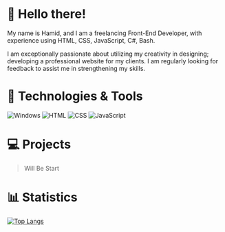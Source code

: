 # 👋 Hello there!
My name is Hamid, and I am a freelancing Front-End Developer, with experience using HTML, CSS, JavaScript, C#, Bash.

I am exceptionally passionate about utilizing my creativity in designing; developing a professional website for my clients. I am regularly looking for feedback to assist me in strengthening my skills.

# 🔧 Technologies & Tools
<img src="https://camo.githubusercontent.com/0d201d813286f4a61a9fa4d5a1c6bf35485335bd6c2e95be4292c0d3176b7be4/68747470733a2f2f696d672e736869656c64732e696f2f62616467652f4f532d57696e646f77732d2532333030373443463f7374796c653d666f722d7468652d6261646765" alt="Windows" data-canonical-src="https://img.shields.io/badge/OS-Windows-%230074CF?style=for-the-badge" style="max-width:100%;"> <img src="https://camo.githubusercontent.com/f18a78294b70c17db645eff3753174194655e11f247f291abd33e124c93426db/68747470733a2f2f696d672e736869656c64732e696f2f62616467652f436f64652d48544d4c2d2532334534344432363f7374796c653d666f722d7468652d6261646765" alt="HTML" data-canonical-src="https://img.shields.io/badge/Code-HTML-%23E44D26?style=for-the-badge" style="max-width:100%;"> <img src="https://camo.githubusercontent.com/c51d9eccfb7658ba8b4dbe26b0bde6dad5aaa73fb1f6b4fe0bd43abd331c2cef/68747470733a2f2f696d672e736869656c64732e696f2f62616467652f436f64652d4353532d2532333235344244443f7374796c653d666f722d7468652d6261646765" alt="CSS" data-canonical-src="https://img.shields.io/badge/Code-CSS-%23254BDD?style=for-the-badge" style="max-width:100%;"> <img src="https://camo.githubusercontent.com/42f33d56a3d40667a405eac671c44aaa1b1fd04887c7502486126bb703a6ca0c/68747470733a2f2f696d672e736869656c64732e696f2f62616467652f436f64652d4a6176615363726970742d2532334637453031383f7374796c653d666f722d7468652d6261646765" alt="JavaScript" data-canonical-src="https://img.shields.io/badge/Code-JavaScript-%23F7E018?style=for-the-badge" style="max-width:100%;">

# 💻 Projects
> Will Be Start

# 📊 Statistics
[![Top Langs](https://github-readme-stats.vercel.app/api/top-langs/?username=ostadhamid&langs_count=8)](https://github.com/anuraghazra/github-readme-stats)
